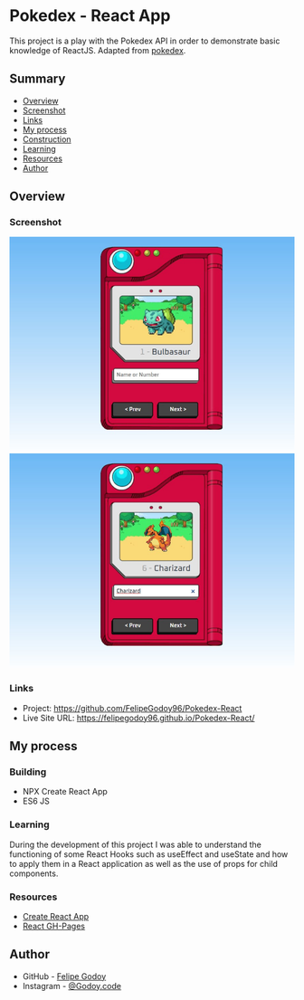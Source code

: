 # Pokedex - React App


This project is a play with the Pokedex API in order to demonstrate basic knowledge of ReactJS.
Adapted from [pokedex](https://github.com/manualdodev/pokedex).


## Summary


- [Overview](#overview)
- [Screenshot](#screenshot)
- [Links](#links)
- [My process](#my-process)
- [Construction](#construction)
- [Learning](#learning)
- [Resources](#resources)
- [Author](#author)


## Overview


### Screenshot


![](./screenshot.jpg)
![](./screenshot2.jpg)


### Links


- Project: https://github.com/FelipeGodoy96/Pokedex-React
- Live Site URL: https://felipegodoy96.github.io/Pokedex-React/


## My process


### Building


- NPX Create React App
- ES6 JS


### Learning


During the development of this project I was able to understand the functioning of some React Hooks such as useEffect and useState and how to apply them in a React application as well as the use of props for child components.




### Resources


- [Create React App](https://github.com/facebook/create-react-app)
- [React GH-Pages](https://github.com/gitname/react-gh-pages)


## Author


- GitHub - [Felipe Godoy](https://github.com/FelipeGodoy96)
- Instagram - [@Godoy.code](https://www.instagram.com/godoy.code/)
